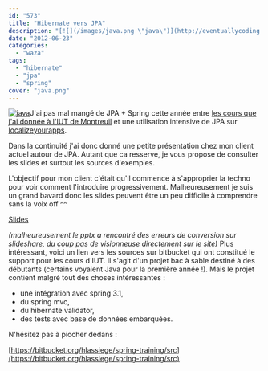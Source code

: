 ```yaml
---
id: "573"
title: "Hibernate vers JPA"
description: "[![](/images/java.png \"java\")](http://eventuallycoding.com/wp-content/uploads/2012/06/java.png)J'ai pas mal mangé de JPA + Spring cette année entre [l..."
date: "2012-06-23"
categories: 
  - "waza"
tags: 
  - "hibernate"
  - "jpa"
  - "spring"
cover: "java.png"
---
```


[![](/images/java.png "java")](http://eventuallycoding.com/wp-content/uploads/2012/06/java.png)J'ai pas mal mangé de JPA + Spring cette année entre [les cours que j'ai donnée à l'IUT de Montreuil](http://hakanai.free.fr/index.php/p-r-o-f-s/ "P.R.O.F.S") et une utilisation intensive de JPA sur [localizeyourapps](http://www.localizeyourapps.com "Localizeyourapps.com").

Dans la continuité j'ai donc donné une petite présentation chez mon client actuel autour de JPA. Autant que ca resserve, je vous propose de consulter les slides et surtout les sources d'exemples.

L'objectif pour mon client c'était qu'il commence à s'approprier la techno pour voir comment l'introduire progressivement. Malheureusement je suis un grand bavard donc les slides peuvent être un peu difficile à comprendre sans la voix off ^^

[Slides](http://hakanai.free.fr/wp-content/uploads/2012/06/JPA.pptx "Slides")

_(malheureusement le pptx a rencontré des erreurs de conversion sur slideshare, du coup pas de visionneuse directement sur le site)_ Plus intéressant, voici un lien vers les sources sur bitbucket qui ont constitué le support pour les cours d'IUT. Il s'agit d'un projet bac à sable destiné à des débutants (certains voyaient Java pour la première année !). Mais le projet contient malgré tout des choses intéressantes :

- une intégration avec spring 3.1,
- du spring mvc,
- du hibernate validator,
- des tests avec base de données embarquées.

N'hésitez pas à piocher dedans :

[https://bitbucket.org/hlassiege/spring-training/src](https://bitbucket.org/hlassiege/spring-training/src)
